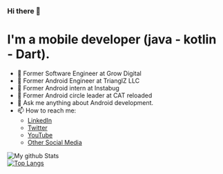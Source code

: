 ### Hi there 👋

# I'm a mobile developer (java - kotlin - Dart).

- :star2: Former Software Engineer at Grow Digital
- :star2: Former Android Engineer at TrianglZ LLC
- :star2: Former Android intern at Instabug
- :star2: Former Android circle leader at CAT reloaded
- 💬 Ask me anything about Android development.
- 📫 How to reach me:   
  - [LinkedIn](https://www.linkedin.com/in/ahmed-she7ata)  
  - [Twitter](https://twitter.com/ahmed_4e7ataa?t=OJZJNubfqCvLNElVIwkqzw&s=09)    
  - [YouTube](https://youtube.com/user/every4thingHD)     
  - [Other Social Media](https://linktr.ee/ahmed_shehataa)  


![My github Stats](https://github-readme-stats.vercel.app/api?username=ahmed-shehataa&count_private=true&show_icons=true&theme=onedark)   
[![Top Langs](https://github-readme-stats.vercel.app/api/top-langs/?username=ahmed-shehataa&count_private=true&layout=compact&theme=onedark)](https://github.com/anuraghazra/github-readme-stats)
